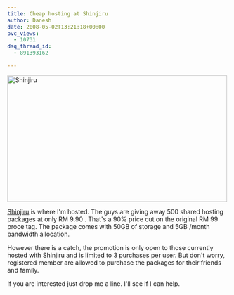 ```yaml
---
title: Cheap hosting at Shinjiru
author: Danesh
date: 2008-05-02T13:21:18+00:00
pvc_views:
  - 10731
dsq_thread_id:
  - 891393162

---
```

[<img loading="lazy" class="alignnone size-full wp-image-531" title="Shinjiru" src="/wp-content/uploads/2008/05/webhosting990_intl1.jpg" alt="Shinjiru" width="500" height="288" srcset="/wp-content/uploads/2008/05/webhosting990_intl1.jpg 502w, /wp-content/uploads/2008/05/webhosting990_intl1-300x173.jpg 300w" sizes="(max-width: 500px) 100vw, 500px" />][1]

[Shinjiru][2] is where I'm hosted. The guys are giving away 500 shared hosting packages at only RM 9.90 . That's a 90% price cut on the original RM 99 proce tag. The package comes with 50GB of storage and 5GB /month bandwidth allocation.

However there is a catch, the promotion is only open to those currently hosted with Shinjiru and is limited to 3 purchases per user. But don't worry, registered member are allowed to purchase the packages for their friends and family.

If you are interested just drop me a line. I'll see if I can help.

 [1]: /wp-content/uploads/2008/05/webhosting990_intl1.jpg
 [2]: http://www.shinjiru.com.my/promo/990hosting.htm